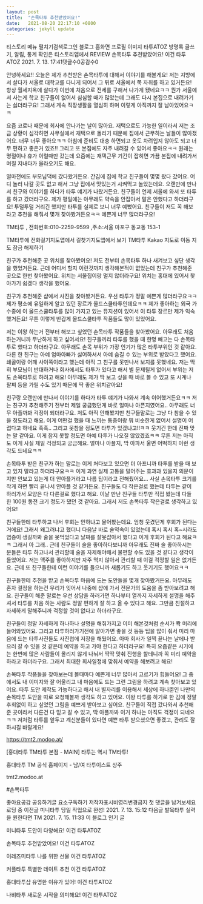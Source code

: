 ```yaml
---
layout: post
title:  "손목타투 추천받았어요!"
date:   2021-08-20 22:17:10 +0800
categories: jekyll update
---
```

티스토리 메뉴 펼치기검색로그인
블로그 홈화면
프로필 이미지
타투ATOZ
방명록
글쓰기, 알림, 통계 확인은 티스토리앱에서
REVIEW
손목타투 추천받았어요!
이건 타투ATOZ
2021. 7. 13. 17:41댓글수0공감수0
 

 

 


 

 

 

안녕하세요!! 오늘은 제가 추천받은 손목타투에 대해서 이야기를 해볼게요! 저는 지방에서 살다가 서울로 대학교를 다니게 되어서 그 뒤로 서울에서 쭉 자취를 하고 있거든요! 항상 월세지옥에 살다가 이번에 처음으로 전세를 구해서 나가게 됐네요ㅋㅋ 뭔가 서울에서 사는게 학교 친구들이 없어서 심심할 때가 많았는데 그래도 다시 본집으로 내려가기는 싫더라구요! 그래서 계속 직장생활을 열심히 하며 이렇게 아직까지 잘 남아있어요ㅋㅋ

 

요즘 코로나 때문에 회사에 안나가는 날이 많아요. 재택으로도 가능한 일이라서 저는 조금 상황이 심각하면 사무실에서 재택으로 돌리기 때문에 집에서 근무하는 날들이 많아졌어요. 너무 너무 좋아요ㅋㅋ 아침에 준비도 대충 하면되고 옷도 차려입지 않아도 되고 너무 편하고 좋은거 있죠!! 그리고 또 본집에도 자주 내려갈 수 있어서 좋아요ㅋㅋ 원래는 명절이나 휴가 이럴때만 갔는데 요즘에는 재택근무 기간이 잡히면 가끔 본집에 내려가서 며칠 지내다가 올라오기도 해요.

 

얼마전에도 부모님댁에 갔다왔거든요. 간김에 집에 학교 친구들이 몇몇 왔다 갔어요. 어디 놀러 나갈 곳도 없고 해서 그냥 집에서 맛있는거 시켜먹고 놀았는데요. 오랜만에 만나서 친구와 이야기를 하다가 타투 얘기가 나왔거든요. 친구들이 언제 서울에 와서 또 타투를 하고 갔더라구요. 제가 평일에는 아무래도 약속을 안잡아서 말은 안했다고 하더라구요! 투덜투덜 거리긴 했지만 타투를 실제로 보니 너무 예뻤어요. 친구들이 저도 꼭 해보라고 추천을 해줘서 몇개 찾아봤거든요ㅋㅋ 예쁜게 너무 많더라구요!

 

 

 

TM타투
, 전화번호:010-2259-9599
,주소:서울 마포구 동교동 153-1

TM타투에 전화걸기지도앱에서 길찾기지도앱에서 보기
TM타투
Kakao 지도로 이동
지도 잠금 해제하기
 

 

 

친구가 추천해준 곳 위치를 찾아봤어요! 저도 전부터 손목타투 하나 새겨보고 싶단 생각을 했었거든요. 근데 어디서 할지 이런것까지 생각해본적이 없었는데 친구가 추천해준 곳으로 한번 찾아봤어요. 위치는 서울집이랑 멀지 않더라구요! 위치는 홍대에 있어서 찾아가기 쉽겠다 생각을 했어요.

 

 

 


 

 

 

친구가 추천해준 샵에서 사진을 찾아봤거든요. 우선 타투가 정말 예쁜게 많더라구요ㅋㅋ 제가 평소에 유일하게 알고 있던 장르가 올드스쿨타투인데요ㅋㅋ 제가 좋아하는 외국 가수중에 이 올드스쿨타투를 많이 가지고 있는 뮤지션이 있어서 이 타투 장르만 제가 익숙했거든요! 무튼 이렇게 반갑게 올드스쿨타투 작품들도 많이 있었어요.

 

 

 


 

 

 

저는 이왕 하는거 전부터 해보고 싶었던 손목타투 작품들을 찾아봤어요. 아무래도 처음하는거니까 무난하게 하고 싶어서요! 친구들끼리 타투를 했을 때 한명 빼고는 다 손목타투로 했다고 하더라구요. 아무래도 손목 부위가 가장 인기가 많은 타투부위인 것 같아요. 다른 한 친구는 아예 엄마아빠가 싫어하셔서 아예 숨길 수 있는 부위로 받았다고 했어요. 쇄골이랑 어깨 사이쪽이라고 했는데 아직 그 친구를 못만나서 보지를 못했네요. 저는 딱히 부모님이 반대하거나 회사에서도 타투가 있다고 해서 별 문제될게 없어서 부위는 저도 손목타투로 하려고 해요! 아무래도 제가 딱 보고 싶을 때 바로 볼 수 있고 또 시계나 팔찌 등을 가릴 수도 있기 때문에 딱 좋은 위치같아요!

 

 

 


 

 

 

친구랑 오랜만에 만나서 이야기를 하다가 타투 얘기가 나와서 계속 이어했거든요ㅋㅋ 저는 친구가 추천해주기 전부터 제일 궁금했던게 바로 얼마나 아픈지였어요.. 아무래도 너무 아플까봐 걱정이 되더라구요. 저도 아직 안해봤지만 친구들말로는 그냥 다 참을 수 있을 정도라고 해요. 이게 어떤걸 했을 때 느끼는 통증이랑 뭐 비슷한게 없어서 설명이 어렵다고 하네요 흑흑.. 그리고 못참을 정도면 타투가 있겠냐고!!ㅋㅋ 웃기긴 한데 진짜 맞는 말 같아요. 이게 참지 못할 정도면 아예 타투가 나오질 않았겠죠ㅋㅋ 무튼 저는 아직도 이게 사실 제일 걱정되고 궁금해요. 얼마나 아플지, 막 아파서 울면 어떡하지 이런 생각도 드네요ㅋㅋ

 

 

 


 

 

 

손목타투 받은 친구가 하는 말로는 이게 처다보고 있으면 더 아프니까 타투를 받을 때 보고 있지 말라고 하더라구요ㅋㅋ 이게 과연 실제 고통을 덜어주는 효과과 있을지 의문이지만 안보고 있는게 더 안아플거라고 나름 팁이라고 전해줬어요... 사실 손목타투 크기를 작게 하면 빨리 끝나서 안아플 것 같거든요. 친구들도 다 작은걸로 했는데 타투는 같이 하러가서 모양은 다 다른걸로 했다고 해요. 이날 만난 친구들 타투만 직접 봤는데 다들 한 100원 동전 크기 정도가 됐던 것 같아요. 그래서 저도 손목타투 작은걸로 생각하고 있어요!

 

 

 


 

 

 

친구들한테 타투하고 나서 후회는 안하냐고 물어봤는데요. 엄청 웃겼던게 후회가 된다는거에요! 그래서 왜그러냐고 했더니 다음날 바로 술약속이 있었는데 혹시 혹시 혹~시라도 염증이 생길까봐 술을 못먹었다고 날짜를 잘못잡아서 했다고 이게 후회가 된다고 해요ㅋㅋ 그래서 아 그래.. 근데 친구들이 술을 좋아하다보니까 아무래도 진짜 술 좋아하시는 분들은 타투 하고나서 관리할때 술을 자제해야해서 불편할 수도 있을 것 같다고 생각이 들었어요. 저는 맥주를 좋아하지만 자주 먹지 않아서 관리할 때 이걸 걱정할 일은 없거든요. 근데 또 친구들한테 이런 이야기를 들으니까 새롭기도 하고 웃기기도 했어요ㅋㅋ

 

 

 


 

 

 

친구들한테 추천을 받고 손목타투 마음에 드는 도안들을 몇개 찾아봤거든요. 아무래도 혼자 결정을 하는건 무리가 잇어서 나중에 샵에 가서 전문가의 도움을 좀 받아보려고 해요. 친구들이 해준 말로는 우선 상담을 하러가면 하나부터 열까지 자세하게 설명을 해주셔서 타투를 처음 하는 사람도 정말 편하게 잘 하고 올 수 있다고 해요. 그만큼 친절하고 자세하게 말해주니까 걱정할 것이 없다고 하더라구요.

 

 

 


 

 

 

친구들이 정말 자세하게 하나하나 설명을 해줘가지고 이미 해본것처럼 순서가 쫙 머리에 들어와있어요. 그리고 타투하러가기전에 알아가면 좋을 것 등등 팁을 많이 줘서 미리 마음에 드는 타투사진들도 사진첩에 저장을 해뒀어요. 아마 회사가 일찍 끝나는 날에나 받으러 갈 수 잇을 것 같은데 예약을 하고 가야 한다고 하더라구요! 특히 요즘같은 시기에는 한번에 많은 사람들이 몰리지 않게 나눠서 딱딱 맞춰 진행을 할테니까 꼭 미리 예약을 하라고 하더라구요. 그래서 최대한 회사일정에 맞춰서 예약을 해보려고 해요!

 

 

 


 

 

 

손목타투 작품들을 찾아보는데 볼때마다 예쁜게 너무 많아서 고르기가 힘들어요! 그 중에서도 내 이미지와 잘 어울리고 내 마음에도 드는 그런 그림을 하려고 계속 찾아보고 있어요. 타투 도안 제작도 가능하다고 해서 내 별자리를 이용해서 세상에 하나뿐인 나만의 손목타투 도안을 따로 요청해볼까 생각도 하고 있어요. 이왕 타투를 하기로 한 김에 정말 후회없이 하고 싶었던 그림을 예쁘게 받아보고 싶어요. 친구들이 직접 갔다와서 추천해준 곳이라서 다른건 다 믿고 갈 수 있고, 딱 아플까봐 이거 하나는 아직도 걱정이 되네요ㅋㅋ 저처럼 타투를 앞두고 계신분들이 있다면 예쁜 타투 받으셨으면 좋겠고, 관리도 잘 하시길 바랄게요!

 

 

 


https://tmt2.modoo.at/

 
[홍대타투 TM타투 본점 - MAIN] 타투는 역시 TM타투!

홍대타투 TM 공식 홈페이지 - 남/여 타투이스트 상주

tmt2.modoo.at
 

 

 

 

 

#손목타투

좋아요공감
공유하기글 요소구독하기
저작자표시비영리변경금지
첫 댓글을 남겨보세요
로딩 중
이전글
미니타투 당일 작업으로 완성!
2021. 7. 13. 15:12
다음글
발목타투 실력을 원한다면 TM
2021. 7. 15. 11:33
이 블로그 인기 글

미니타투 도안이 다양해요!
이건 타투ATOZ

손목타투 추천받았어요!
이건 타투ATOZ

이레즈미타투 나를 위한 선물
이건 타투ATOZ

커플타투 특별한 데이트 추천
이건 타투ATOZ

홍대타투샵 유명한 이유가 있어!
이건 타투ATOZ

나비타투 새로운 시작을 의미해요!
이건 타투ATOZ